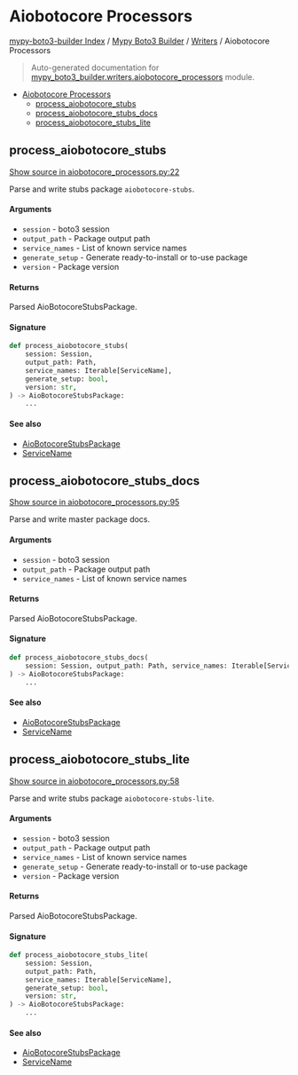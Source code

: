 # Aiobotocore Processors

[mypy-boto3-builder Index](../../README.md#mypy-boto3-builder-index) /
[Mypy Boto3 Builder](../index.md#mypy-boto3-builder) /
[Writers](./index.md#writers) /
Aiobotocore Processors

> Auto-generated documentation for [mypy_boto3_builder.writers.aiobotocore_processors](https://github.com/youtype/mypy_boto3_builder/blob/main/mypy_boto3_builder/writers/aiobotocore_processors.py) module.

- [Aiobotocore Processors](#aiobotocore-processors)
  - [process_aiobotocore_stubs](#process_aiobotocore_stubs)
  - [process_aiobotocore_stubs_docs](#process_aiobotocore_stubs_docs)
  - [process_aiobotocore_stubs_lite](#process_aiobotocore_stubs_lite)

## process_aiobotocore_stubs

[Show source in aiobotocore_processors.py:22](https://github.com/youtype/mypy_boto3_builder/blob/main/mypy_boto3_builder/writers/aiobotocore_processors.py#L22)

Parse and write stubs package `aiobotocore-stubs`.

#### Arguments

- `session` - boto3 session
- `output_path` - Package output path
- `service_names` - List of known service names
- `generate_setup` - Generate ready-to-install or to-use package
- `version` - Package version

#### Returns

Parsed AioBotocoreStubsPackage.

#### Signature

```python
def process_aiobotocore_stubs(
    session: Session,
    output_path: Path,
    service_names: Iterable[ServiceName],
    generate_setup: bool,
    version: str,
) -> AioBotocoreStubsPackage:
    ...
```

#### See also

- [AioBotocoreStubsPackage](../structures/aiobotocore_stubs_package.md#aiobotocorestubspackage)
- [ServiceName](../service_name.md#servicename)



## process_aiobotocore_stubs_docs

[Show source in aiobotocore_processors.py:95](https://github.com/youtype/mypy_boto3_builder/blob/main/mypy_boto3_builder/writers/aiobotocore_processors.py#L95)

Parse and write master package docs.

#### Arguments

- `session` - boto3 session
- `output_path` - Package output path
- `service_names` - List of known service names

#### Returns

Parsed AioBotocoreStubsPackage.

#### Signature

```python
def process_aiobotocore_stubs_docs(
    session: Session, output_path: Path, service_names: Iterable[ServiceName]
) -> AioBotocoreStubsPackage:
    ...
```

#### See also

- [AioBotocoreStubsPackage](../structures/aiobotocore_stubs_package.md#aiobotocorestubspackage)
- [ServiceName](../service_name.md#servicename)



## process_aiobotocore_stubs_lite

[Show source in aiobotocore_processors.py:58](https://github.com/youtype/mypy_boto3_builder/blob/main/mypy_boto3_builder/writers/aiobotocore_processors.py#L58)

Parse and write stubs package `aiobotocore-stubs-lite`.

#### Arguments

- `session` - boto3 session
- `output_path` - Package output path
- `service_names` - List of known service names
- `generate_setup` - Generate ready-to-install or to-use package
- `version` - Package version

#### Returns

Parsed AioBotocoreStubsPackage.

#### Signature

```python
def process_aiobotocore_stubs_lite(
    session: Session,
    output_path: Path,
    service_names: Iterable[ServiceName],
    generate_setup: bool,
    version: str,
) -> AioBotocoreStubsPackage:
    ...
```

#### See also

- [AioBotocoreStubsPackage](../structures/aiobotocore_stubs_package.md#aiobotocorestubspackage)
- [ServiceName](../service_name.md#servicename)


